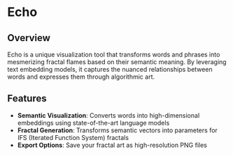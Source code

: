 # Echo

## Overview

Echo is a unique visualization tool that transforms words and phrases into mesmerizing fractal flames based on their semantic meaning. By leveraging text embedding models, it captures the nuanced relationships between words and expresses them through algorithmic art.

## Features

* **Semantic Visualization**: Converts words into high-dimensional embeddings using state-of-the-art language models
* **Fractal Generation**: Transforms semantic vectors into parameters for IFS (Iterated Function System) fractals
* **Export Options**: Save your fractal art as high-resolution PNG files
